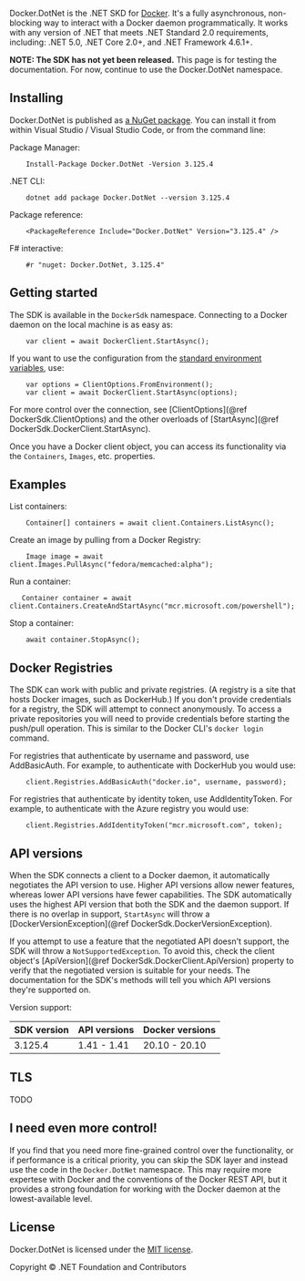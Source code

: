 ﻿Docker.DotNet is the .NET SKD for [Docker](https://www.docker.com/). It's a fully asynchronous, non-blocking way to interact with a Docker daemon programmatically. It works with any version of .NET that meets .NET Standard 2.0 requirements, including: .NET 5.0, .NET Core 2.0+, and .NET Framework 4.6.1+.

**NOTE: The SDK has not yet been released.** This page is for testing the documentation. For now, continue to use the Docker.DotNet namespace.

## Installing ##
Docker.DotNet is published as [a NuGet package](https://www.nuget.org/packages/Docker.DotNet/). You can install it from within Visual Studio / Visual Studio Code, or from the command line:

Package Manager:
```{.ps1}
    Install-Package Docker.DotNet -Version 3.125.4
```

.NET CLI:
```
    dotnet add package Docker.DotNet --version 3.125.4
```

Package reference:
```{.xml}
    <PackageReference Include="Docker.DotNet" Version="3.125.4" />
```

F# interactive:
```{.fs}
    #r "nuget: Docker.DotNet, 3.125.4"
```

## Getting started ##
The SDK is available in the `DockerSdk` namespace. Connecting to a Docker daemon on the local machine is as easy as:

```{.cs}
    var client = await DockerClient.StartAsync();
```

If you want to use the configuration from the [standard environment variables](https://docs.docker.com/compose/reference/envvars/), use:

```{.cs}
    var options = ClientOptions.FromEnvironment();
    var client = await DockerClient.StartAsync(options);
```

For more control over the connection, see [ClientOptions](@ref DockerSdk.ClientOptions) and the other overloads of [StartAsync](@ref DockerSdk.DockerClient.StartAsync).

Once you have a Docker client object, you can access its functionality via the `Containers`, `Images`, etc. properties.

## Examples ##

List containers:

```{.cs}
    Container[] containers = await client.Containers.ListAsync();
```

Create an image by pulling from a Docker Registry:

```{.cs}
    Image image = await client.Images.PullAsync("fedora/memcached:alpha");
```

Run a container:

```{.cs}
   Container container = await client.Containers.CreateAndStartAsync("mcr.microsoft.com/powershell"); 
```

Stop a container:

```{.cs}
    await container.StopAsync();
```

## Docker Registries ##
The SDK can work with public and private registries. (A registry is a site that hosts Docker images, such as DockerHub.) If you don't provide credentials for a registry, the SDK will attempt to connect anonymously. To access a private repositories you will need to provide credentials before starting the push/pull operation. This is similar to the Docker CLI's `docker login` command.

For registries that authenticate by username and password, use AddBasicAuth. For example, to authenticate with DockerHub you would use:

```{.cs}
    client.Registries.AddBasicAuth("docker.io", username, password);
```

For registries that authenticate by identity token, use AddIdentityToken. For example, to authenticate with the Azure registry you would use:

```{.cs}
    client.Registries.AddIdentityToken("mcr.microsoft.com", token);
```

## API versions ##
When the SDK connects a client to a Docker daemon, it automatically negotiates the API version to use. Higher API versions allow newer features, whereas lower API versions have fewer capabilities. The SDK automatically uses the highest API version that both the SDK and the daemon support. If there is no overlap in support, `StartAsync` will throw a [DockerVersionException](@ref DockerSdk.DockerVersionException).

If you attempt to use a feature that the negotiated API doesn't support, the SDK will throw a `NotSupportedException`. To avoid this, check the client object's [ApiVersion](@ref DockerSdk.DockerClient.ApiVersion) property to verify that the negotiated version is suitable for your needs. The documentation for the SDK's methods will tell you which API versions they're supported on.

Version support:

| SDK version | API versions | Docker versions |
|-------------|--------------|-----------------|
| 3.125.4     | 1.41 - 1.41  | 20.10 - 20.10   |

## TLS ##
TODO

## I need even more control! ##
If you find that you need more fine-grained control over the functionality, or if performance is a critical priority, you can skip the SDK layer and instead use the code in the `Docker.DotNet` namespace. This may require more expertese with Docker and the conventions of the Docker REST API, but it provides a strong foundation for working with the Docker daemon at the lowest-available level.

## License ##
Docker.DotNet is licensed under the [MIT license](https://github.com/dotnet/Docker.DotNet/blob/master/LICENSE).

Copyright © .NET Foundation and Contributors
